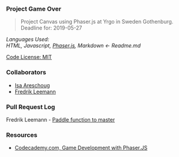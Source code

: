 ### Project Game Over

> Project Canvas using Phaser.js at Yrgo in Sweden Gothenburg. Deadline for: 2019-05-27

_Languages Used:_ \
_HTML, Javascript, [Phaser.js](https://phaser.io "Phaser.js"), Markdown <- Readme.md_

[Code License: MIT](https://choosealicense.com/licenses/mit/)

### Collaborators
- [Isa Areschoug](https://github.com/Neyrin "Neyrin")
- [Fredrik Leemann](https://github.com/freddan88 "freddan88")

### Pull Request Log
Fredrik Leemann - [Paddle function to master](https://github.com/freddan88/game-over/pull/1)

### Resources
- [Codecademy.com, Game Development with Phaser.JS](https://www.codecademy.com/login)
